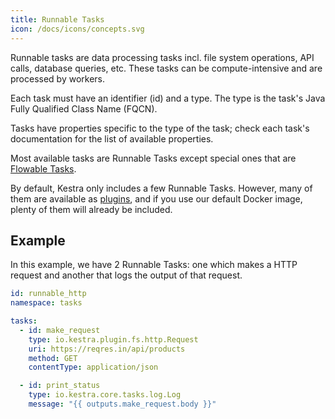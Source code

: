 ```yaml
---
title: Runnable Tasks
icon: /docs/icons/concepts.svg
---
```


Runnable tasks are data processing tasks incl. file system operations, API calls, database queries, etc. These tasks can be compute-intensive and are processed by workers.

Each task must have an identifier (id) and a type. The type is the task's Java Fully Qualified Class Name (FQCN).

Tasks have properties specific to the type of the task; check each task's documentation for the list of available properties.

Most available tasks are Runnable Tasks except special ones that are [Flowable Tasks](../05.concepts/01.flowable-tasks.md).

By default, Kestra only includes a few Runnable Tasks. However, many of them are available as [plugins](/plugins), and if you use our default Docker image, plenty of them will already be included.

## Example

In this example, we have 2 Runnable Tasks: one which makes a HTTP request and another that logs the output of that request.

```yaml
id: runnable_http
namespace: tasks

tasks:
  - id: make_request
    type: io.kestra.plugin.fs.http.Request
    uri: https://reqres.in/api/products
    method: GET
    contentType: application/json

  - id: print_status
    type: io.kestra.core.tasks.log.Log
    message: "{{ outputs.make_request.body }}"
```
